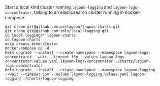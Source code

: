 Start a local kind cluster running `lagoon-logging` and `lagoon-logs-concentrator`, talking to an elasticsearch cluster running in docker-compose.

```
git clone git@github.com:uselagoon/lagoon-charts.git
git clone git@github.com:smlx/local-logging.git
cp local-logging/* lagoon-charts
cd lagoon-charts
make create-kind-cluster
docker-compose up -d
helm upgrade --install --create-namespace --namespace lagoon-logs-concentrator --wait --timeout 15m --values lagoon-logs-concentrator.values.yaml lagoon-logs-concentrator ./charts/lagoon-logs-concentrator
helm upgrade --install --create-namespace --namespace lagoon-logging           --wait --timeout 15m --values lagoon-logging.values.yaml lagoon-logging ./charts/lagoon-logging
```
